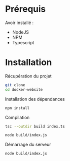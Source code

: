 # Prérequis

Avoir installé :

* NodeJS
* NPM
* Typescript

# Installation

Récupération du projet

````bash
git clone
cd docker-website
````

Installation des dépendances
````bash
npm install
````

Compilation
````bash
tsc --outdir build index.ts

node build/index.js
````

Démarrage du serveur
````bash
node build/index.js
````